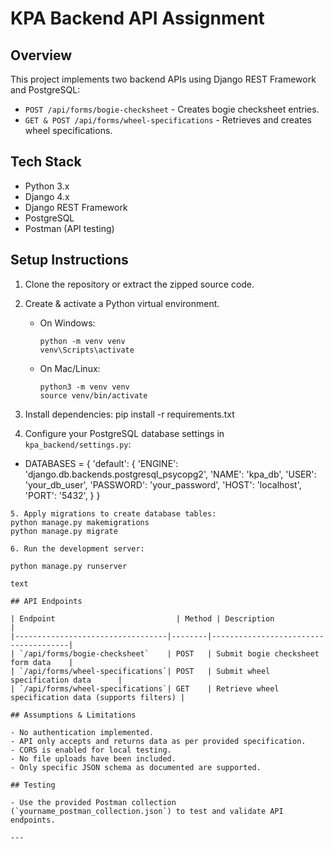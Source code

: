 
# KPA Backend API Assignment

## Overview
This project implements two backend APIs using Django REST Framework and PostgreSQL:

- `POST /api/forms/bogie-checksheet` - Creates bogie checksheet entries.
- `GET & POST /api/forms/wheel-specifications` - Retrieves and creates wheel specifications.

## Tech Stack
- Python 3.x  
- Django 4.x  
- Django REST Framework  
- PostgreSQL  
- Postman (API testing)

## Setup Instructions

1. Clone the repository or extract the zipped source code.

2. Create & activate a Python virtual environment.

   - On Windows:
     ```
     python -m venv venv
     venv\Scripts\activate
     ```
   - On Mac/Linux:
     ```
     python3 -m venv venv
     source venv/bin/activate
     ```

3. Install dependencies:
pip install -r requirements.txt

4. Configure your PostgreSQL database settings in `kpa_backend/settings.py`:

- DATABASES = {
'default': {
'ENGINE': 'django.db.backends.postgresql_psycopg2',
'NAME': 'kpa_db',
'USER': 'your_db_user',
'PASSWORD': 'your_password',
'HOST': 'localhost',
'PORT': '5432',
}
}  

```
5. Apply migrations to create database tables:
python manage.py makemigrations
python manage.py migrate

6. Run the development server:

python manage.py runserver

text

## API Endpoints

| Endpoint                           | Method | Description                            |
|----------------------------------|--------|--------------------------------------|
| `/api/forms/bogie-checksheet`    | POST   | Submit bogie checksheet form data    |
| `/api/forms/wheel-specifications`| POST   | Submit wheel specification data      |
| `/api/forms/wheel-specifications`| GET    | Retrieve wheel specification data (supports filters) |

## Assumptions & Limitations

- No authentication implemented.
- API only accepts and returns data as per provided specification.
- CORS is enabled for local testing.
- No file uploads have been included.
- Only specific JSON schema as documented are supported.

## Testing

- Use the provided Postman collection (`yourname_postman_collection.json`) to test and validate API endpoints.

---
